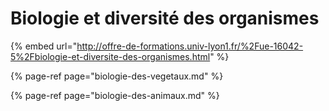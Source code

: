 # Biologie et diversité des organismes

{% embed url="http://offre-de-formations.univ-lyon1.fr/%2Fue-16042-5%2Fbiologie-et-diversite-des-organismes.html" %}

{% page-ref page="biologie-des-vegetaux.md" %}

{% page-ref page="biologie-des-animaux.md" %}

